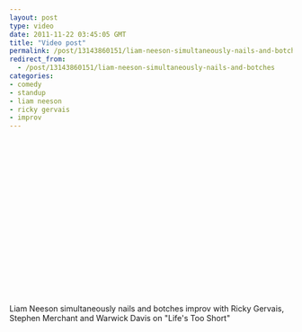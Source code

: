 ```yaml
---
layout: post
type: video
date: 2011-11-22 03:45:05 GMT
title: "Video post"
permalink: /post/13143860151/liam-neeson-simultaneously-nails-and-botches
redirect_from: 
  - /post/13143860151/liam-neeson-simultaneously-nails-and-botches
categories:
- comedy
- standup
- liam neeson
- ricky gervais
- improv
---
```

<object width="500" height="281"><param name="movie" value="http://www.youtube.com/v/MKTh7zBIcrM?version=3&feature=oembed"></param><param name="allowFullScreen" value="true"></param><param name="allowscriptaccess" value="always"></param><embed src="http://www.youtube.com/v/MKTh7zBIcrM?version=3&feature=oembed" type="application/x-shockwave-flash" width="500" height="281" allowscriptaccess="always" allowfullscreen="true"></embed></object>

<p>Liam Neeson simultaneously nails and botches improv with Ricky Gervais, Stephen Merchant and Warwick Davis on "Life's Too Short"</p>